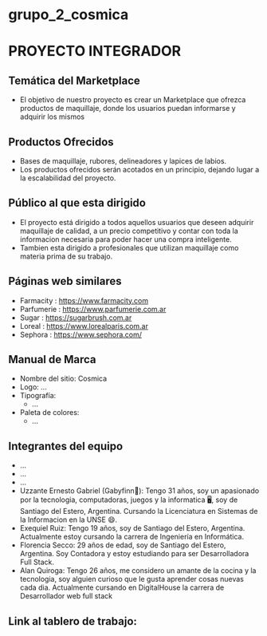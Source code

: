 # grupo_2_cosmica
# PROYECTO INTEGRADOR
## Temática del Marketplace
- El objetivo de nuestro proyecto es crear un Marketplace que ofrezca productos de maquillaje, donde los usuarios puedan informarse y adquirir los mismos  
## Productos Ofrecidos
- Bases de maquillaje, rubores, delineadores y lapices de labios.
- Los productos ofrecidos serán acotados en un principio, dejando lugar a la escalabilidad del proyecto.
## Público al que esta dirigido
- El proyecto está dirigido a todos aquellos usuarios que deseen adquirir maquillaje de calidad, a un precio competitivo y contar con toda la informacion necesaria para poder hacer una compra inteligente. 
- Tambien esta dirigido a profesionales que utilizan maquillaje como materia prima de su trabajo.
## Páginas web similares
- Farmacity : https://www.farmacity.com
- Parfumerie : https://www.parfumerie.com.ar
- Sugar : https://sugarbrush.com.ar
- Loreal : https://www.lorealparis.com.ar
- Sephora : https://www.sephora.com/
## Manual de Marca
- Nombre del sitio: Cosmica
- Logo: ... 
- Tipografía:
    - ...
- Paleta de colores:    
    - ... 
## Integrantes del equipo
- ...
- ...
- ...
- Uzzante Ernesto Gabriel (Gabyfinn💁): Tengo 31 años, soy un apasionado por la tecnologia, computadoras, juegos y la informatica 🖥️, soy de Santiago del Estero, Argentina. Cursando la Licenciatura en Sistemas de la Informacion en la UNSE 😄.
- Exequiel Ruiz: Tengo 19 años, soy de Santiago del Estero, Argentina. Actualmente estoy cursando la carrera de Ingeniería en Informática.
- Florencia Secco: 29 años de edad, soy de Santiago del Estero, Argentina. Soy Contadora y estoy estudiando para ser Desarrolladora Full Stack.
- Alan Quiroga: Tengo 26 años, me considero un amante de la cocina y la tecnologia, soy alguien curioso que le gusta aprender cosas nuevas cada dia. Actualmente cursando en DigitalHouse la carrera de Desarrollador web full stack
## Link al tablero de trabajo:
